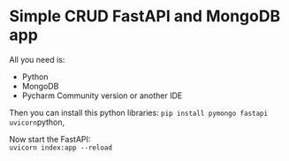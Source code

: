 # Simple CRUD FastAPI and MongoDB app

All you need is:
- Python
- MongoDB
- Pycharm Community version or another IDE

Then you can install this python libraries:
```pip install pymongo fastapi uvicorn```python,  

Now start the FastAPI:  
```uvicorn index:app --reload```

